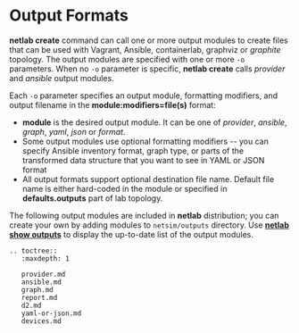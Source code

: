 # Output Formats

**netlab create** command can call one or more output modules to create files that can be used with Vagrant, Ansible, containerlab, graphviz or *graphite* topology. The output modules are specified with one or more `-o` parameters. When no `-o` parameter is specific, **netlab create** calls *provider* and *ansible* output modules.

Each `-o` parameter specifies an output module, formatting modifiers, and output filename in the **module:modifiers=file(s)** format:

* **module** is the desired output module. It can be one of *provider*, *ansible*, *graph*, *yaml*, *json* or *format*.
* Some output modules use optional formatting modifiers -- you can specify Ansible inventory format, graph type, or parts of the transformed data structure that you want to see in YAML or JSON format
* All output formats support optional destination file name. Default file name is either hard-coded in the module or specified in **defaults.outputs** part of lab topology.

The following output modules are included in **netlab** distribution; you can create your own by adding modules to `netsim/outputs` directory. Use **[netlab show outputs](show-outputs)** to display the up-to-date list of the output modules.

```eval_rst
.. toctree::
   :maxdepth: 1

   provider.md
   ansible.md
   graph.md
   report.md
   d2.md
   yaml-or-json.md
   devices.md
```
